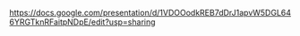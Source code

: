 https://docs.google.com/presentation/d/1VDOOodkREB7dDrJ1apvW5DGL646YRGTknRFaitpNDpE/edit?usp=sharing
